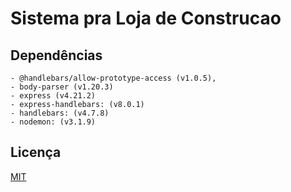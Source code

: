 # Sistema pra Loja de Construcao

## Dependências

    - @handlebars/allow-prototype-access (v1.0.5),
    - body-parser (v1.20.3)
    - express (v4.21.2)
    - express-handlebars: (v8.0.1)
    - handlebars: (v4.7.8)
    - nodemon: (v3.1.9)

## Licença

[MIT](https://choosealicense.com/licenses/mit/)
